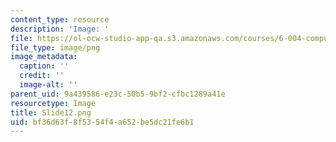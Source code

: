 ```yaml
---
content_type: resource
description: 'Image: '
file: https://ol-ocw-studio-app-qa.s3.amazonaws.com/courses/6-004-computation-structures-spring-2017/bf36d63f8f5354f4a652be5dc21fe6b1_Slide12.png
file_type: image/png
image_metadata:
  caption: ''
  credit: ''
  image-alt: ''
parent_uid: 9a439586-e23c-50b5-9bf2-cfbc1289a41e
resourcetype: Image
title: Slide12.png
uid: bf36d63f-8f53-54f4-a652-be5dc21fe6b1
---
```

